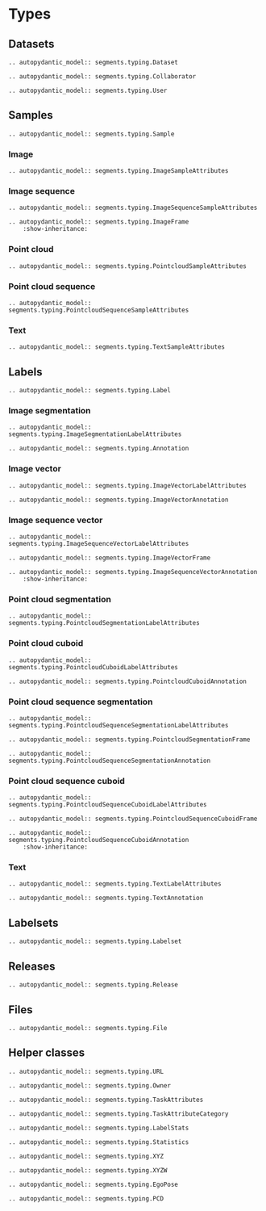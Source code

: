 # Types

## Datasets

```{eval-rst}
.. autopydantic_model:: segments.typing.Dataset
```

```{eval-rst}
.. autopydantic_model:: segments.typing.Collaborator
```

```{eval-rst}
.. autopydantic_model:: segments.typing.User
```

## Samples

```{eval-rst}
.. autopydantic_model:: segments.typing.Sample
```

### Image

```{eval-rst}
.. autopydantic_model:: segments.typing.ImageSampleAttributes
```

### Image sequence

```{eval-rst}
.. autopydantic_model:: segments.typing.ImageSequenceSampleAttributes
```

```{eval-rst}
.. autopydantic_model:: segments.typing.ImageFrame
    :show-inheritance:
```

### Point cloud

```{eval-rst}
.. autopydantic_model:: segments.typing.PointcloudSampleAttributes
```

### Point cloud sequence

```{eval-rst}
.. autopydantic_model:: segments.typing.PointcloudSequenceSampleAttributes
```

### Text

```{eval-rst}
.. autopydantic_model:: segments.typing.TextSampleAttributes
```

## Labels

```{eval-rst}
.. autopydantic_model:: segments.typing.Label
```

### Image segmentation

```{eval-rst}
.. autopydantic_model:: segments.typing.ImageSegmentationLabelAttributes
```

```{eval-rst}
.. autopydantic_model:: segments.typing.Annotation
```

### Image vector

```{eval-rst}
.. autopydantic_model:: segments.typing.ImageVectorLabelAttributes
```

```{eval-rst}
.. autopydantic_model:: segments.typing.ImageVectorAnnotation
```

### Image sequence vector

```{eval-rst}
.. autopydantic_model:: segments.typing.ImageSequenceVectorLabelAttributes
```

```{eval-rst}
.. autopydantic_model:: segments.typing.ImageVectorFrame
```

```{eval-rst}
.. autopydantic_model:: segments.typing.ImageSequenceVectorAnnotation
    :show-inheritance:
```

### Point cloud segmentation

```{eval-rst}
.. autopydantic_model:: segments.typing.PointcloudSegmentationLabelAttributes
```

### Point cloud cuboid

```{eval-rst}
.. autopydantic_model:: segments.typing.PointcloudCuboidLabelAttributes
```

```{eval-rst}
.. autopydantic_model:: segments.typing.PointcloudCuboidAnnotation
```

### Point cloud sequence segmentation

```{eval-rst}
.. autopydantic_model:: segments.typing.PointcloudSequenceSegmentationLabelAttributes
```

```{eval-rst}
.. autopydantic_model:: segments.typing.PointcloudSegmentationFrame
```

```{eval-rst}
.. autopydantic_model:: segments.typing.PointcloudSequenceSegmentationAnnotation
```

### Point cloud sequence cuboid

```{eval-rst}
.. autopydantic_model:: segments.typing.PointcloudSequenceCuboidLabelAttributes
```

```{eval-rst}
.. autopydantic_model:: segments.typing.PointcloudSequenceCuboidFrame
```

```{eval-rst}
.. autopydantic_model:: segments.typing.PointcloudSequenceCuboidAnnotation
    :show-inheritance:
```

### Text

```{eval-rst}
.. autopydantic_model:: segments.typing.TextLabelAttributes
```

```{eval-rst}
.. autopydantic_model:: segments.typing.TextAnnotation
```

## Labelsets

```{eval-rst}
.. autopydantic_model:: segments.typing.Labelset
```

## Releases

```{eval-rst}
.. autopydantic_model:: segments.typing.Release
```

## Files

```{eval-rst}
.. autopydantic_model:: segments.typing.File
```

## Helper classes

```{eval-rst}
.. autopydantic_model:: segments.typing.URL
```

```{eval-rst}
.. autopydantic_model:: segments.typing.Owner
```

```{eval-rst}
.. autopydantic_model:: segments.typing.TaskAttributes
```

```{eval-rst}
.. autopydantic_model:: segments.typing.TaskAttributeCategory
```

```{eval-rst}
.. autopydantic_model:: segments.typing.LabelStats
```

```{eval-rst}
.. autopydantic_model:: segments.typing.Statistics
```

```{eval-rst}
.. autopydantic_model:: segments.typing.XYZ
```

```{eval-rst}
.. autopydantic_model:: segments.typing.XYZW
```

```{eval-rst}
.. autopydantic_model:: segments.typing.EgoPose
```

```{eval-rst}
.. autopydantic_model:: segments.typing.PCD
```

